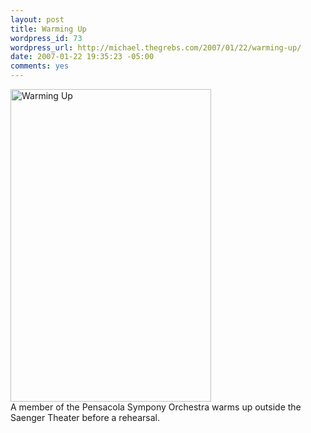 ```yaml
--- 
layout: post
title: Warming Up
wordpress_id: 73
wordpress_url: http://michael.thegrebs.com/2007/01/22/warming-up/
date: 2007-01-22 19:35:23 -05:00
comments: yes
---
```

<a href="http://www.flickr.com/photos/mikegrb/366421000/" title="Photo Sharing"><img src="http://farm1.static.flickr.com/145/366421000_6e8662e1c1.jpg" width="321" height="500" alt="Warming Up" /></a><br />
A member of the Pensacola Sympony Orchestra warms up outside the Saenger Theater before a rehearsal. 

